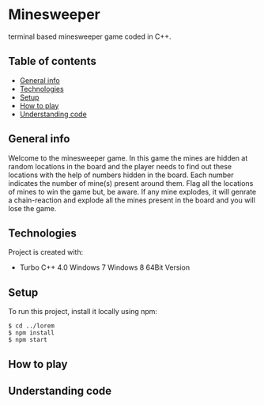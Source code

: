 # Minesweeper
terminal based minesweeper game coded in C++.
## Table of contents
* [General info](#general-info)
* [Technologies](#technologies)
* [Setup](#setup)
* [How to play](#how-to-play)
* [Understanding code](#understanding-code)

## General info
Welcome to the minesweeper game. In this game the mines are hidden at random locations in the board and the player needs to find out these locations with the help of numbers hidden in the board. Each number indicates the number of mine(s) present around them. 
Flag all the locations of mines to win the game but, be aware. If any mine explodes, it will genrate a chain-reaction and explode all the mines present in the board and you will lose the game.
	
## Technologies
Project is created with:
* Turbo C++ 4.0 Windows 7 Windows 8 64Bit Version
	
## Setup
To run this project, install it locally using npm:

```
$ cd ../lorem
$ npm install
$ npm start
```

## How to play

## Understanding code

